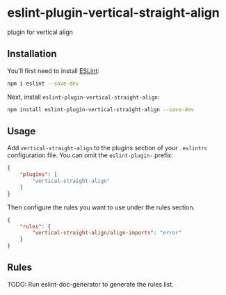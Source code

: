 # eslint-plugin-vertical-straight-align

plugin for vertical align

## Installation

You'll first need to install [ESLint](https://eslint.org/):

```sh
npm i eslint --save-dev
```

Next, install `eslint-plugin-vertical-straight-align`:

```sh
npm install eslint-plugin-vertical-straight-align --save-dev
```

## Usage

Add `vertical-straight-align` to the plugins section of your `.eslintrc` configuration file. You can omit the `eslint-plugin-` prefix:

```json
{
    "plugins": [
        "vertical-straight-align"
    ]
}
```


Then configure the rules you want to use under the rules section.

```json
{
    "rules": {
        "vertical-straight-align/align-imports": "error"
    }
}
```

## Rules

<!-- begin auto-generated rules list -->
TODO: Run eslint-doc-generator to generate the rules list.
<!-- end auto-generated rules list -->


